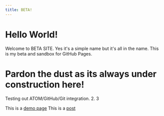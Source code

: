 ```yaml
---
title: BETA!
---
```


# Hello World!

Welcome to BETA SITE. Yes it's a simple name but it's all in the name. This is my beta and sandbox for GitHub Pages.

# Pardon the dust as its always under construction here!

Testing out ATOM/GitHub/Git integration. 2. 3

This is a [demo page](/page-demo)
This is a [post](/test-post)
